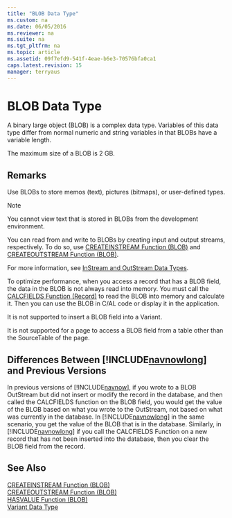 ```yaml
---
title: "BLOB Data Type"
ms.custom: na
ms.date: 06/05/2016
ms.reviewer: na
ms.suite: na
ms.tgt_pltfrm: na
ms.topic: article
ms.assetid: 09f7efd9-541f-4eae-b6e3-70576bfa0ca1
caps.latest.revision: 15
manager: terryaus
---
```

# BLOB Data Type
A binary large object \(BLOB\) is a complex data type. Variables of this data type differ from normal numeric and string variables in that BLOBs have a variable length.  
  
 The maximum size of a BLOB is 2 GB.  
  
## Remarks  
 Use BLOBs to store memos \(text\), pictures \(bitmaps\), or user\-defined types.  
  
> [!NOTE]  
>  You cannot view text that is stored in BLOBs from the development environment.  
  
 You can read from and write to BLOBs by creating input and output streams, respectively. To do so, use [CREATEINSTREAM Function \(BLOB\)](../dynamics-nav/CREATEINSTREAM-Function--BLOB-.md) and [CREATEOUTSTREAM Function \(BLOB\)](../dynamics-nav/CREATEOUTSTREAM-Function--BLOB-.md).  
  
 For more information, see [InStream and OutStream Data Types](../dynamics-nav/InStream-and-OutStream-Data-Types.md).  
  
 To optimize performance, when you access a record that has a BLOB field, the data in the BLOB is not always read into memory. You must call the [CALCFIELDS Function \(Record\)](../dynamics-nav/CALCFIELDS-Function--Record-.md) to read the BLOB into memory and calculate it. Then you can use the BLOB in C\/AL code or display it in the application.  
  
 It is not supported to insert a BLOB field into a Variant.  
  
 It is not supported for a page to access a BLOB field from a table other than the SourceTable of the page.  
  
## Differences Between [!INCLUDE[navnowlong](../dynamics-nav/includes/navnowlong_md.md)] and Previous Versions  
 In previous versions of [!INCLUDE[navnow](../dynamics-nav/includes/navnow_md.md)], if you wrote to a BLOB OutStream but did not insert or modify the record in the database, and then called the CALCFIELDS function on the BLOB field, you would get the value of the BLOB based on what you wrote to the OutStream, not based on what was currently in the database. In [!INCLUDE[navnowlong](../dynamics-nav/includes/navnowlong_md.md)] in the same scenario, you get the value of the BLOB that is in the database. Similarly, in [!INCLUDE[navnowlong](../dynamics-nav/includes/navnowlong_md.md)] if you call the CALCFIELDS Function on a new record that has not been inserted into the database, then you clear the BLOB field from the record.  
  
## See Also  
 [CREATEINSTREAM Function \(BLOB\)](../dynamics-nav/CREATEINSTREAM-Function--BLOB-.md)   
 [CREATEOUTSTREAM Function \(BLOB\)](../dynamics-nav/CREATEOUTSTREAM-Function--BLOB-.md)   
 [HASVALUE Function \(BLOB\)](../dynamics-nav/HASVALUE-Function--BLOB-.md)   
 [Variant Data Type](../dynamics-nav/Variant-Data-Type.md)